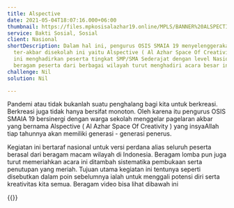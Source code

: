 ```yaml
---
title: Alspective
date: 2021-05-04T18:07:16.000+06:00
thumbnail: https://files.mpkosisalazhar19.online/MPLS/BANNER%20ALSPECTIVE.png
service: Bakti Sosial, Sosial
client: Nasional
shortDescription: Dalam hal ini, pengurus OSIS SMAIA 19 menyelenggerakan kegiatan
  ter-akbar disekolah ini yaitu Alspective ( Al Azhar Space Of Creativity ). Kegiatan
  ini menghadirkan peserta tingkat SMP/SMA Sederajat dengan level Nasional. Artinnya
  beragam peserta dari berbagai wilayah turut menghadiri acara besar ini.
challenge: Nil
solution: Nil

---
```

Pandemi atau tidak bukanlah suatu penghalang bagi kita untuk berkreasi. Berkreasi juga tidak hanya bersifat monoton. Oleh karena itu pengurus OSIS SMAIA 19 bersinergi dengan warga sekolah menggelar pagelaran akbar yang bernama Alspective ( Al Azhar Space Of Creativity ) yang insyaAllah tiap tahunnya akan memiliki generasi - generasi penerus.

Kegiatan ini bertaraf nasional untuk versi perdana alias seluruh peserta berasal dari beragam macam wilayah di Indonesia. Beragam lomba pun juga turut memeriahkan acara ini ditambah sistematika pembukaan serta penutupan yang meriah. Tujuan utama kegiatan ini tentunya seperti disebutkan dalam poin sebelumnya ialah untuk menggali potensi diri serta kreativitas kita semua.  Beragam video bisa lihat dibawah  ini

{{<youtube gpVkhVOhT1U>}}